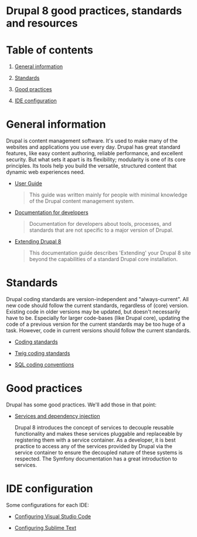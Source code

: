 Drupal 8 good practices, standards and resources
=

# Table of contents

1. [General information](#general-information)

2. [Standards](#standards)

3. [Good practices](#good-practices)

4. [IDE configuration](#ide-configuration)

# General information

Drupal is content management software.
It's used to make many of the websites and applications you use every day.
Drupal has great standard features, like easy content authoring, reliable performance, and excellent security.
But what sets it apart is its flexibility; modularity is one of its core principles.
Its tools help you build the versatile, structured content that dynamic web experiences need.

- [User Guide](https://www.drupal.org/docs/user_guide/en/index.html)

    > This guide was written mainly for people with minimal knowledge of the Drupal content management system.

- [Documentation for developers](https://www.drupal.org/docs/develop)

    > Documentation for developers about tools, processes, and standards that are not specific to a major version of Drupal.

- [Extending Drupal 8](https://www.drupal.org/docs/8/extending-drupal-8)

    > This documentation guide describes 'Extending' your Drupal 8 site beyond the capabilities of a standard Drupal core installation.

# Standards

Drupal coding standards are version-independent and "always-current".
All new code should follow the current standards, regardless of (core) version.
Existing code in older versions may be updated, but doesn't necessarily have to be.
Especially for larger code-bases (like Drupal core), updating the code of a previous version for the current standards may be too huge of a task.
However, code in current versions should follow the current standards.

- [Coding standards](https://www.drupal.org/docs/develop/standards/coding-standards)

- [Twig coding standards](https://www.drupal.org/docs/develop/coding-standards/twig-coding-standards)

- [SQL coding conventions](https://www.drupal.org/docs/develop/standards/sql-coding-conventions)

# Good practices

Drupal has some good practices. We'll add those in that point:

- [Services and dependency injection](https://www.drupal.org/docs/8/api/services-and-dependency-injection)

    Drupal 8 introduces the concept of services to decouple reusable functionality and makes these services pluggable and replaceable by registering them with a service container.
    As a developer, it is best practice to access any of the services provided by Drupal via the service container to ensure the decoupled nature of these systems is respected.
    The Symfony documentation has a great introduction to services.

# IDE configuration

Some configurations for each IDE:

- [Configuring Visual Studio Code](https://www.drupal.org/docs/develop/development-tools/configuring-visual-studio-code)

- [Configuring Sublime Text](https://www.drupal.org/docs/develop/development-tools/configuring-sublime-text)

